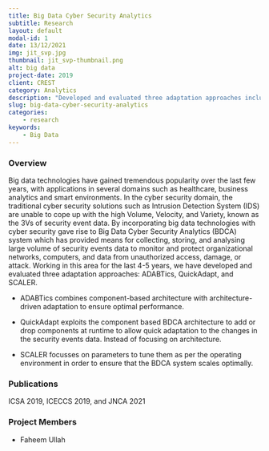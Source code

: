 ```yaml
---
title: Big Data Cyber Security Analytics
subtitle: Research
layout: default
modal-id: 1
date: 13/12/2021
img: jit_svp.jpg
thumbnail: jit_svp-thumbnail.png
alt: big data
project-date: 2019
client: CREST
category: Analytics
description: "Developed and evaluated three adaptation approaches includes ADABTics, QuickAdapt, and SCALER."
slug: big-data-cyber-security-analytics
categories:
    - research
keywords:
    - Big Data
---
```


### Overview

Big data technologies have gained tremendous popularity over the last few years, with applications in several domains such as healthcare, business analytics and smart environments. In the cyber security domain, the traditional cyber security solutions such as Intrusion Detection System (IDS) are unable to cope up with the high Volume, Velocity, and Variety, known as the 3Vs of security event data. By incorporating big data technologies with cyber security gave rise to Big Data Cyber Security Analytics (BDCA) system which has provided means for collecting, storing, and analysing large volume of security events data to monitor and protect organizational networks, computers, and data from unauthorized access, damage, or attack. Working in this area for the last 4-5 years, we have developed and evaluated three adaptation approaches: ADABTics, QuickAdapt, and SCALER.

- ADABTics combines component-based architecture with architecture-driven adaptation to ensure optimal performance.

- QuickAdapt exploits the component based BDCA architecture to add or drop components at runtime to allow quick adaptation to the changes in the security events data. Instead of focusing on architecture.

- SCALER focusses on parameters to tune them as per the operating environment in order to ensure that the BDCA system scales optimally.

### Publications
ICSA 2019, ICECCS 2019, and JNCA 2021


### Project Members
- Faheem Ullah
